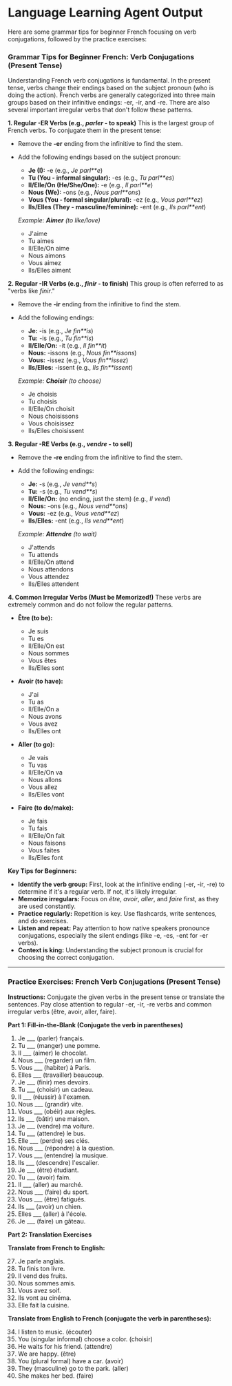 # Language Learning Agent Output

Here are some grammar tips for beginner French focusing on verb conjugations, followed by the practice exercises:

### Grammar Tips for Beginner French: Verb Conjugations (Present Tense)

Understanding French verb conjugations is fundamental. In the present tense, verbs change their endings based on the subject pronoun (who is doing the action). French verbs are generally categorized into three main groups based on their infinitive endings: -er, -ir, and -re. There are also several important irregular verbs that don't follow these patterns.

**1. Regular -ER Verbs (e.g., *parler* - to speak)**
This is the largest group of French verbs. To conjugate them in the present tense:
*   Remove the **-er** ending from the infinitive to find the stem.
*   Add the following endings based on the subject pronoun:
    *   **Je (I):** -e (e.g., *Je parl**e*)
    *   **Tu (You - informal singular):** -es (e.g., *Tu parl**es*)
    *   **Il/Elle/On (He/She/One):** -e (e.g., *Il parl**e*)
    *   **Nous (We):** -ons (e.g., *Nous parl**ons*)
    *   **Vous (You - formal singular/plural):** -ez (e.g., *Vous parl**ez*)
    *   **Ils/Elles (They - masculine/feminine):** -ent (e.g., *Ils parl**ent*)

    *Example: **Aimer** (to like/love)*
    *   J'aime
    *   Tu aimes
    *   Il/Elle/On aime
    *   Nous aimons
    *   Vous aimez
    *   Ils/Elles aiment

**2. Regular -IR Verbs (e.g., *finir* - to finish)**
This group is often referred to as "verbs like *finir*."
*   Remove the **-ir** ending from the infinitive to find the stem.
*   Add the following endings:
    *   **Je:** -is (e.g., *Je fin**is*)
    *   **Tu:** -is (e.g., *Tu fin**is*)
    *   **Il/Elle/On:** -it (e.g., *Il fin**it*)
    *   **Nous:** -issons (e.g., *Nous fin**issons*)
    *   **Vous:** -issez (e.g., *Vous fin**issez*)
    *   **Ils/Elles:** -issent (e.g., *Ils fin**issent*)

    *Example: **Choisir** (to choose)*
    *   Je choisis
    *   Tu choisis
    *   Il/Elle/On choisit
    *   Nous choisissons
    *   Vous choisissez
    *   Ils/Elles choisissent

**3. Regular -RE Verbs (e.g., *vendre* - to sell)**
*   Remove the **-re** ending from the infinitive to find the stem.
*   Add the following endings:
    *   **Je:** -s (e.g., *Je vend**s*)
    *   **Tu:** -s (e.g., *Tu vend**s*)
    *   **Il/Elle/On:** (no ending, just the stem) (e.g., *Il vend*)
    *   **Nous:** -ons (e.g., *Nous vend**ons*)
    *   **Vous:** -ez (e.g., *Vous vend**ez*)
    *   **Ils/Elles:** -ent (e.g., *Ils vend**ent*)

    *Example: **Attendre** (to wait)*
    *   J'attends
    *   Tu attends
    *   Il/Elle/On attend
    *   Nous attendons
    *   Vous attendez
    *   Ils/Elles attendent

**4. Common Irregular Verbs (Must be Memorized!)**
These verbs are extremely common and do not follow the regular patterns.

*   **Être (to be):**
    *   Je suis
    *   Tu es
    *   Il/Elle/On est
    *   Nous sommes
    *   Vous êtes
    *   Ils/Elles sont

*   **Avoir (to have):**
    *   J'ai
    *   Tu as
    *   Il/Elle/On a
    *   Nous avons
    *   Vous avez
    *   Ils/Elles ont

*   **Aller (to go):**
    *   Je vais
    *   Tu vas
    *   Il/Elle/On va
    *   Nous allons
    *   Vous allez
    *   Ils/Elles vont

*   **Faire (to do/make):**
    *   Je fais
    *   Tu fais
    *   Il/Elle/On fait
    *   Nous faisons
    *   Vous faites
    *   Ils/Elles font

**Key Tips for Beginners:**
*   **Identify the verb group:** First, look at the infinitive ending (-er, -ir, -re) to determine if it's a regular verb. If not, it's likely irregular.
*   **Memorize irregulars:** Focus on *être*, *avoir*, *aller*, and *faire* first, as they are used constantly.
*   **Practice regularly:** Repetition is key. Use flashcards, write sentences, and do exercises.
*   **Listen and repeat:** Pay attention to how native speakers pronounce conjugations, especially the silent endings (like -e, -es, -ent for -er verbs).
*   **Context is king:** Understanding the subject pronoun is crucial for choosing the correct conjugation.

---

### Practice Exercises: French Verb Conjugations (Present Tense)

**Instructions:** Conjugate the given verbs in the present tense or translate the sentences. Pay close attention to regular -er, -ir, -re verbs and common irregular verbs (être, avoir, aller, faire).

**Part 1: Fill-in-the-Blank (Conjugate the verb in parentheses)**

1.  Je \_\_\_ (parler) français.
2.  Tu \_\_\_ (manger) une pomme.
3.  Il \_\_\_ (aimer) le chocolat.
4.  Nous \_\_\_ (regarder) un film.
5.  Vous \_\_\_ (habiter) à Paris.
6.  Elles \_\_\_ (travailler) beaucoup.
7.  Je \_\_\_ (finir) mes devoirs.
8.  Tu \_\_\_ (choisir) un cadeau.
9.  Il \_\_\_ (réussir) à l'examen.
10. Nous \_\_\_ (grandir) vite.
11. Vous \_\_\_ (obéir) aux règles.
12. Ils \_\_\_ (bâtir) une maison.
13. Je \_\_\_ (vendre) ma voiture.
14. Tu \_\_\_ (attendre) le bus.
15. Elle \_\_\_ (perdre) ses clés.
16. Nous \_\_\_ (répondre) à la question.
17. Vous \_\_\_ (entendre) la musique.
18. Ils \_\_\_ (descendre) l'escalier.
19. Je \_\_\_ (être) étudiant.
20. Tu \_\_\_ (avoir) faim.
21. Il \_\_\_ (aller) au marché.
22. Nous \_\_\_ (faire) du sport.
23. Vous \_\_\_ (être) fatigués.
24. Ils \_\_\_ (avoir) un chien.
25. Elles \_\_\_ (aller) à l'école.
26. Je \_\_\_ (faire) un gâteau.

**Part 2: Translation Exercises**

**Translate from French to English:**

27. Je parle anglais.
28. Tu finis ton livre.
29. Il vend des fruits.
30. Nous sommes amis.
31. Vous avez soif.
32. Ils vont au cinéma.
33. Elle fait la cuisine.

**Translate from English to French (conjugate the verb in parentheses):**

34. I listen to music. (écouter)
35. You (singular informal) choose a color. (choisir)
36. He waits for his friend. (attendre)
37. We are happy. (être)
38. You (plural formal) have a car. (avoir)
39. They (masculine) go to the park. (aller)
40. She makes her bed. (faire)